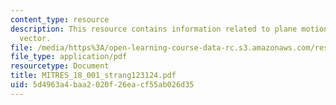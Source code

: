 ```yaml
---
content_type: resource
description: This resource contains information related to plane motion and tangent
  vector.
file: /media/https%3A/open-learning-course-data-rc.s3.amazonaws.com/res-18-001-calculus-online-textbook-spring-2005/5d4963a4baa2020f26eacf55ab026d35_MITRES_18_001_strang123124.pdf
file_type: application/pdf
resourcetype: Document
title: MITRES_18_001_strang123124.pdf
uid: 5d4963a4-baa2-020f-26ea-cf55ab026d35
---
```

